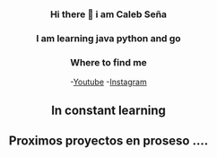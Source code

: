 <div align = "center" > 

### Hi there 👋 i am Caleb Seña
### I am learning java python and go
 
<!--
**Calebsenm/Calebsenm** is a ✨ _special_ ✨ repository because its `README.md` (this file) appears on your GitHub profile.-->




### Where to find me 
-[Youtube](https://www.youtube.com/channel/UCcMc91HTGMh5w0AEp-eMHbw)
-[Instagram](https://www.instagram.com/calebsenm/)

<p align="center">
  <h2> 
      In constant learning
  </h2>  
</p>

<h2> Proximos proyectos en proseso ....</h2>
</div>
